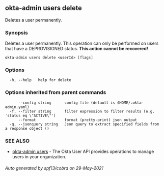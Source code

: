 ## okta-admin users delete

Deletes a user permanently.

### Synopsis

Deletes a user permanently. This operation can only be performed on users that have a DEPROVISIONED status. **This action cannot be recovered!**

```
okta-admin users delete <userId> [flags]
```

### Options

```
  -h, --help   help for delete
```

### Options inherited from parent commands

```
      --config string      config file (default is $HOME/.okta-admin.yaml)
  -f, --filter string      filter expression to filter results (e.g. 'status eq \"ACTIVE\"')
      --format             format (pretty-print) json output
  -q, --jsonquery string   Json query to extract specified fields from a response object ()
```

### SEE ALSO

* [okta-admin users](okta-admin_users.md)	 - The Okta User API provides operations to manage users in your organization.

###### Auto generated by spf13/cobra on 29-May-2021
